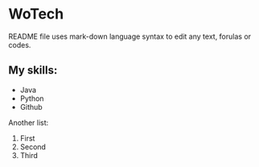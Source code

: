 # WoTech
README file uses mark-down language syntax to edit any text, forulas or codes.
## My skills:
- Java
- Python
- Github

Another list:
1. First
2. Second
3. Third

